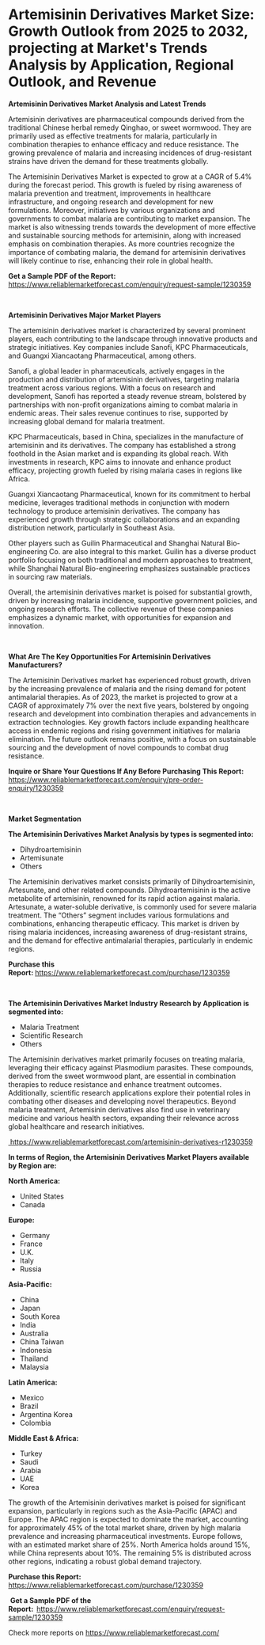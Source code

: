 <p><h1>Artemisinin Derivatives Market Size: Growth Outlook from 2025 to 2032, projecting at Market's Trends Analysis by Application, Regional Outlook, and Revenue</h1></p><p><strong>Artemisinin Derivatives Market Analysis and Latest Trends</strong></p>
<p><p>Artemisinin derivatives are pharmaceutical compounds derived from the traditional Chinese herbal remedy Qinghao, or sweet wormwood. They are primarily used as effective treatments for malaria, particularly in combination therapies to enhance efficacy and reduce resistance. The growing prevalence of malaria and increasing incidences of drug-resistant strains have driven the demand for these treatments globally.</p><p>The Artemisinin Derivatives Market is expected to grow at a CAGR of 5.4% during the forecast period. This growth is fueled by rising awareness of malaria prevention and treatment, improvements in healthcare infrastructure, and ongoing research and development for new formulations. Moreover, initiatives by various organizations and governments to combat malaria are contributing to market expansion. The market is also witnessing trends towards the development of more effective and sustainable sourcing methods for artemisinin, along with increased emphasis on combination therapies. As more countries recognize the importance of combating malaria, the demand for artemisinin derivatives will likely continue to rise, enhancing their role in global health.</p></p>
<p><strong>Get a Sample PDF of the Report:&nbsp;</strong> <a href="https://www.reliablemarketforecast.com/enquiry/request-sample/1230359?utm_campaign=3089&utm_medium=2&utm_source=Github&utm_content=ia&utm_term=01042025&utm_id=artemisinin-derivatives">https://www.reliablemarketforecast.com/enquiry/request-sample/1230359</a></p>
<p>&nbsp;</p>
<p><strong>Artemisinin Derivatives Major Market Players</strong></p>
<p><p>The artemisinin derivatives market is characterized by several prominent players, each contributing to the landscape through innovative products and strategic initiatives. Key companies include Sanofi, KPC Pharmaceuticals, and Guangxi Xiancaotang Pharmaceutical, among others.</p><p>Sanofi, a global leader in pharmaceuticals, actively engages in the production and distribution of artemisinin derivatives, targeting malaria treatment across various regions. With a focus on research and development, Sanofi has reported a steady revenue stream, bolstered by partnerships with non-profit organizations aiming to combat malaria in endemic areas. Their sales revenue continues to rise, supported by increasing global demand for malaria treatment.</p><p>KPC Pharmaceuticals, based in China, specializes in the manufacture of artemisinin and its derivatives. The company has established a strong foothold in the Asian market and is expanding its global reach. With investments in research, KPC aims to innovate and enhance product efficacy, projecting growth fueled by rising malaria cases in regions like Africa.</p><p>Guangxi Xiancaotang Pharmaceutical, known for its commitment to herbal medicine, leverages traditional methods in conjunction with modern technology to produce artemisinin derivatives. The company has experienced growth through strategic collaborations and an expanding distribution network, particularly in Southeast Asia.</p><p>Other players such as Guilin Pharmaceutical and Shanghai Natural Bio-engineering Co. are also integral to this market. Guilin has a diverse product portfolio focusing on both traditional and modern approaches to treatment, while Shanghai Natural Bio-engineering emphasizes sustainable practices in sourcing raw materials.</p><p>Overall, the artemisinin derivatives market is poised for substantial growth, driven by increasing malaria incidence, supportive government policies, and ongoing research efforts. The collective revenue of these companies emphasizes a dynamic market, with opportunities for expansion and innovation.</p></p>
<p>&nbsp;</p>
<p><strong>What Are The Key Opportunities For Artemisinin Derivatives Manufacturers?</strong></p>
<p><p>The Artemisinin Derivatives market has experienced robust growth, driven by the increasing prevalence of malaria and the rising demand for potent antimalarial therapies. As of 2023, the market is projected to grow at a CAGR of approximately 7% over the next five years, bolstered by ongoing research and development into combination therapies and advancements in extraction technologies. Key growth factors include expanding healthcare access in endemic regions and rising government initiatives for malaria elimination. The future outlook remains positive, with a focus on sustainable sourcing and the development of novel compounds to combat drug resistance.</p></p>
<p><strong>Inquire or Share Your Questions If Any Before Purchasing This Report:</strong> <a href="https://www.reliablemarketforecast.com/enquiry/pre-order-enquiry/1230359?utm_campaign=3089&utm_medium=2&utm_source=Github&utm_content=ia&utm_term=01042025&utm_id=artemisinin-derivatives">https://www.reliablemarketforecast.com/enquiry/pre-order-enquiry/1230359</a></p>
<p>&nbsp;</p>
<p><strong>Market Segmentation</strong></p>
<p><strong>The Artemisinin Derivatives Market Analysis by types is segmented into:</strong></p>
<p><ul><li>Dihydroartemisinin</li><li>Artemisunate</li><li>Others</li></ul></p>
<p><p>The Artemisinin derivatives market consists primarily of Dihydroartemisinin, Artesunate, and other related compounds. Dihydroartemisinin is the active metabolite of artemisinin, renowned for its rapid action against malaria. Artesunate, a water-soluble derivative, is commonly used for severe malaria treatment. The “Others” segment includes various formulations and combinations, enhancing therapeutic efficacy. This market is driven by rising malaria incidences, increasing awareness of drug-resistant strains, and the demand for effective antimalarial therapies, particularly in endemic regions.</p></p>
<p><strong>Purchase this Report:&nbsp;</strong><a href="https://www.reliablemarketforecast.com/purchase/1230359?utm_campaign=3089&utm_medium=2&utm_source=Github&utm_content=ia&utm_term=01042025&utm_id=artemisinin-derivatives">https://www.reliablemarketforecast.com/purchase/1230359</a></p>
<p>&nbsp;</p>
<p><strong>The Artemisinin Derivatives Market Industry Research by Application is segmented into:</strong></p>
<p><ul><li>Malaria Treatment</li><li>Scientific Research</li><li>Others</li></ul></p>
<p><p>The Artemisinin derivatives market primarily focuses on treating malaria, leveraging their efficacy against Plasmodium parasites. These compounds, derived from the sweet wormwood plant, are essential in combination therapies to reduce resistance and enhance treatment outcomes. Additionally, scientific research applications explore their potential roles in combating other diseases and developing novel therapeutics. Beyond malaria treatment, Artemisinin derivatives also find use in veterinary medicine and various health sectors, expanding their relevance across global healthcare and research initiatives.</p></p>
<p><a href="https://www.reliablemarketforecast.com/artemisinin-derivatives-r1230359?utm_campaign=3089&utm_medium=2&utm_source=Github&utm_content=ia&utm_term=01042025&utm_id=artemisinin-derivatives">&nbsp;https://www.reliablemarketforecast.com/artemisinin-derivatives-r1230359</a></p>
<p><strong>In terms of Region, the Artemisinin Derivatives Market Players available by Region are:</strong></p>
<p>
    <p> <strong> North America: </strong>
        <ul>
            <li>United States</li>
            <li>Canada</li>
        </ul>
        </p> 
    <p> <strong> Europe: </strong>
        <ul>
            <li>Germany</li>
            <li>France</li>
            <li>U.K.</li>
            <li>Italy</li>
            <li>Russia</li>
        </ul>
        </p> 
    <p> <strong> Asia-Pacific: </strong>
        <ul>
            <li>China</li>
            <li>Japan</li>
            <li>South Korea</li>
            <li>India</li>
            <li>Australia</li>
            <li>China Taiwan</li>
            <li>Indonesia</li>
            <li>Thailand</li>
            <li>Malaysia</li>
        </ul>
        </p> 
    <p> <strong> Latin America: </strong>
        <ul>
            <li>Mexico</li>
            <li>Brazil</li>
            <li>Argentina Korea</li>
            <li>Colombia</li>
        </ul>
        </p> 
    <p> <strong> Middle East & Africa: </strong>
        <ul>
            <li>Turkey</li>
            <li>Saudi</li>
            <li>Arabia</li>
            <li>UAE</li>
            <li>Korea</li>
        </ul>
    </p>
    </p>
<p><p>The growth of the Artemisinin derivatives market is poised for significant expansion, particularly in regions such as the Asia-Pacific (APAC) and Europe. The APAC region is expected to dominate the market, accounting for approximately 45% of the total market share, driven by high malaria prevalence and increasing pharmaceutical investments. Europe follows, with an estimated market share of 25%. North America holds around 15%, while China represents about 10%. The remaining 5% is distributed across other regions, indicating a robust global demand trajectory.</p></p>
<p><strong>Purchase this Report: </strong><a href="https://www.reliablemarketforecast.com/purchase/1230359?utm_campaign=3089&utm_medium=2&utm_source=Github&utm_content=ia&utm_term=01042025&utm_id=artemisinin-derivatives">https://www.reliablemarketforecast.com/purchase/1230359</a></p>
<p>&nbsp;<strong>Get a Sample PDF of the Report:&nbsp;&nbsp;</strong><a href="https://www.reliablemarketforecast.com/enquiry/request-sample/1230359?utm_campaign=3089&utm_medium=2&utm_source=Github&utm_content=ia&utm_term=01042025&utm_id=artemisinin-derivatives">https://www.reliablemarketforecast.com/enquiry/request-sample/1230359</a></p>
<p><strong></strong></p>
<p>Check more reports on <a href="https://www.reliablemarketforecast.com/?utm_campaign=3089&utm_medium=2&utm_source=Github&utm_content=ia&utm_term=01042025&utm_id=artemisinin-derivatives">https://www.reliablemarketforecast.com/</a></p>
